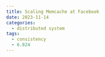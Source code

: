```yaml
---
title: Scaling Memcache at Facebook
date: 2023-11-14
categories:
  - distributed system
tags:
  - consistency
  - 6.824
---
```


